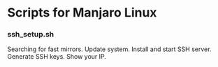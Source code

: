 # Scripts for Manjaro Linux

### ssh_setup.sh
Searching for fast mirrors.
Update system.
Install and start SSH server.
Generate SSH keys.
Show your IP.

